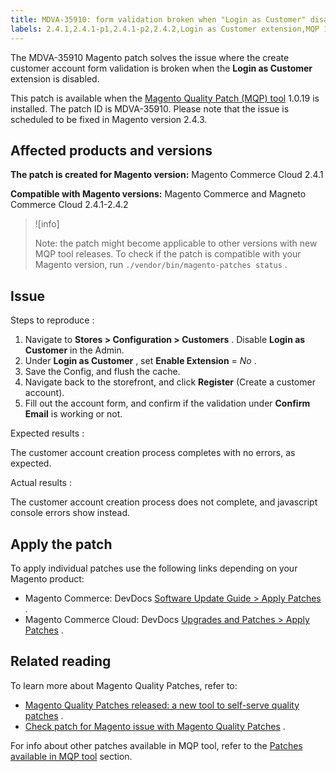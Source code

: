 ```yaml
---
title: MDVA-35910: form validation broken when "Login as Customer" disabled
labels: 2.4.1,2.4.1-p1,2.4.1-p2,2.4.2,Login as Customer extension,MQP 1.0.19,Magento Commerce,Magento Commerce Cloud,Magento Quality Patches,disabled,form validation,javascript error,js error
---
```


The MDVA-35910 Magento patch solves the issue where the create customer account form validation is broken when the **Login as Customer** extension is disabled.

This patch is available when the [Magento Quality Patch (MQP) tool](https://support.magento.com/hc/en-us/articles/360047139492) 1.0.19 is installed. The patch ID is MDVA-35910. Please note that the issue is scheduled to be fixed in Magento version 2.4.3.

## Affected products and versions

 **The patch is created for Magento version:** Magento Commerce Cloud 2.4.1

 **Compatible with Magento versions:** Magento Commerce and Magneto Commerce Cloud 2.4.1-2.4.2

>![info]
>
>Note: the patch might become applicable to other versions with new MQP tool releases. To check if the patch is compatible with your Magento version, run `./vendor/bin/magento-patches status` .

## Issue

 <span class="wysiwyg-underline">Steps to reproduce</span> :

1. Navigate to **Stores > Configuration > Customers** . Disable **Login as Customer** in the Admin.
1. Under **Login as Customer** , set **Enable Extension** = *No* .
1. Save the Config, and flush the cache.
1. Navigate back to the storefront, and click **Register** (Create a customer account).
1. Fill out the account form, and confirm if the validation under **Confirm Email** is working or not.

 <span class="wysiwyg-underline">Expected results</span> :

The customer account creation process completes with no errors, as expected.

 <span class="wysiwyg-underline">Actual results</span> :

The customer account creation process does not complete, and javascript console errors show instead.

## Apply the patch

To apply individual patches use the following links depending on your Magento product:

* Magento Commerce: DevDocs [Software Update Guide > Apply Patches](https://devdocs.magento.com/guides/v2.4/comp-mgr/patching.html) .
* Magento Commerce Cloud: DevDocs [Upgrades and Patches > Apply Patches](https://devdocs.magento.com/cloud/project/project-patch.html) .

## Related reading

To learn more about Magento Quality Patches, refer to:

* [Magento Quality Patches released: a new tool to self-serve quality patches](https://support.magento.com/hc/en-us/articles/360047139492) .
* [Check patch for Magento issue with Magento Quality Patches](https://support.magento.com/hc/en-us/articles/360047125252) .

For info about other patches available in MQP tool, refer to the [Patches available in MQP tool](https://support.magento.com/hc/en-us/sections/360010506631-Patches-available-in-MQP-tool-) section.